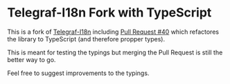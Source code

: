 # Telegraf-I18n Fork with TypeScript

This is a fork of [Telegraf-I18n](https://github.com/telegraf/telegraf-i18n) including [Pull Request #40](https://github.com/telegraf/telegraf-i18n/pull/40) which refactores the library to TypeScript (and therefore propper types).

This is meant for testing the typings but merging the Pull Request is still the better way to go.

Feel free to suggest improvements to the typings.
